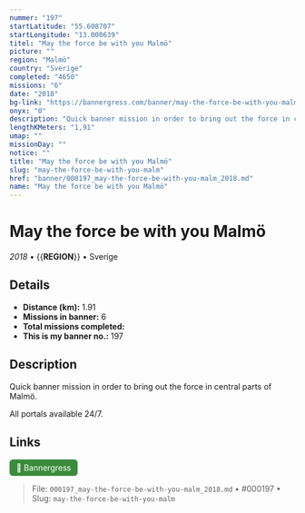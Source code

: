 ```yaml
---
nummer: "197"
startLatitude: "55.608707"
startLongitude: "13.000639"
titel: "May the force be with you Malmö"
picture: ""
region: "Malmö"
country: "Sverige"
completed: "4650"
missions: "6"
date: "2018"
bg-link: "https://bannergress.com/banner/may-the-force-be-with-you-malm%C3%B6-abe8"
onyx: "0"
description: "Quick banner mission in order to bring out the force in central parts of Malmö.\n\nAll portals available 24/7."
lengthKMeters: "1,91"
umap: ""
missionDay: ""
notice: ""
title: "May the force be with you Malmö"
slug: "may-the-force-be-with-you-malm"
href: "banner/000197_may-the-force-be-with-you-malm_2018.md"
name: "May the force be with you Malmö"
---
```

# May the force be with you Malmö

*2018* • {{__REGION__}} • Sverige





## Details
- **Distance (km):** 1.91
- **Missions in banner:** 6
- **Total missions completed:** 
- **This is my banner no.:** 197



## Description
Quick banner mission in order to bring out the force in central parts of Malmö.

All portals available 24/7.



## Links
<a href="https://bannergress.com/banner/may-the-force-be-with-you-malm%C3%B6-abe8" target="_blank" style="display:inline-block;margin-right:8px;padding:6px 12px;background:#3c8b3c;color:#fff;text-decoration:none;border-radius:6px;">🔗 Bannergress</a>



> File: `000197_may-the-force-be-with-you-malm_2018.md` • #000197 • Slug: `may-the-force-be-with-you-malm`
